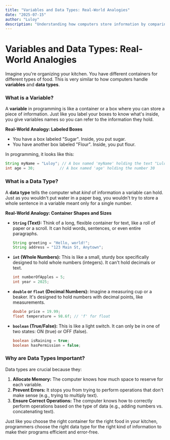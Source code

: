 ```yaml
---
title: "Variables and Data Types: Real-World Analogies"
date: "2025-07-15"
author: "Luloy"
description: "Understanding how computers store information by comparing variables to containers and data types to the kind of items they hold."
---
```


# Variables and Data Types: Real-World Analogies

Imagine you're organizing your kitchen. You have different containers for different types of food. This is very similar to how computers handle **variables** and **data types**.

### What is a Variable?

A **variable** in programming is like a container or a box where you can store a piece of information. Just like you label your boxes to know what's inside, you give variables names so you can refer to the information they hold.

**Real-World Analogy: Labeled Boxes**

*   You have a box labeled "Sugar". Inside, you put sugar.
*   You have another box labeled "Flour". Inside, you put flour.

In programming, it looks like this:

```java
String myName = "Luloy"; // A box named 'myName' holding the text "Luloy"
int age = 30;           // A box named 'age' holding the number 30
```

### What is a Data Type?

A **data type** tells the computer what *kind* of information a variable can hold. Just as you wouldn't put water in a paper bag, you wouldn't try to store a whole sentence in a variable meant only for a single number.

**Real-World Analogy: Container Shapes and Sizes**

*   **`String` (Text):** Think of a long, flexible container for text, like a roll of paper or a scroll. It can hold words, sentences, or even entire paragraphs.
    ```java
    String greeting = "Hello, world!";
    String address = "123 Main St, Anytown";
    ```

*   **`int` (Whole Numbers):** This is like a small, sturdy box specifically designed to hold whole numbers (integers). It can't hold decimals or text.
    ```java
    int numberOfApples = 5;
    int year = 2025;
    ```

*   **`double` or `float` (Decimal Numbers):** Imagine a measuring cup or a beaker. It's designed to hold numbers with decimal points, like measurements.
    ```java
    double price = 19.99;
    float temperature = 98.6f; // 'f' for float
    ```

*   **`boolean` (True/False):** This is like a light switch. It can only be in one of two states: ON (true) or OFF (false).
    ```java
    boolean isRaining = true;
    boolean hasPermission = false;
    ```

### Why are Data Types Important?

Data types are crucial because they:

1.  **Allocate Memory:** The computer knows how much space to reserve for each variable.
2.  **Prevent Errors:** It stops you from trying to perform operations that don't make sense (e.g., trying to multiply text).
3.  **Ensure Correct Operations:** The computer knows how to correctly perform operations based on the type of data (e.g., adding numbers vs. concatenating text).

Just like you choose the right container for the right food in your kitchen, programmers choose the right data type for the right kind of information to make their programs efficient and error-free.
